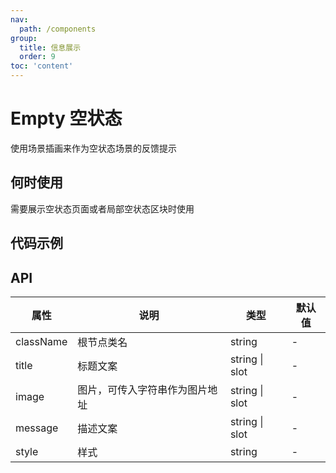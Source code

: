 ```yaml
---
nav:
  path: /components
group:
  title: 信息展示
  order: 9
toc: 'content'
---
```


# Empty 空状态

使用场景插画来作为空状态场景的反馈提示

## 何时使用
需要展示空状态页面或者局部空状态区块时使用

## 代码示例
<code src='pages/Empty/index'></code>

## API
| 属性 | 说明 | 类型 | 默认值 |
| -----|-----|-----|----- |
| className | 根节点类名 |  string | - | 
| title | 标题文案 | string \| slot | - | 
| image | 图片，可传入字符串作为图片地址 | string \| slot | - | 
| message | 描述文案 | string \| slot | - | 
| style | 样式 | string | - | 


